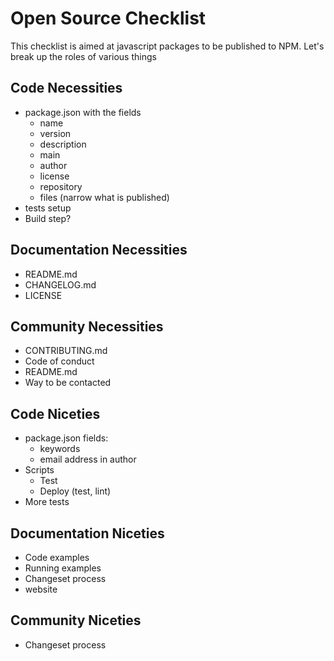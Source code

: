 # Open Source Checklist
This checklist is aimed at javascript packages to be published to NPM. Let's break up the roles of various things

## Code Necessities
* package.json with the fields
	* name
	* version
	* description
	* main
	* author
	* license
	* repository
	* files (narrow what is published)
* tests setup
* Build step?


## Documentation Necessities 
* README.md
* CHANGELOG.md
* LICENSE

## Community Necessities
* CONTRIBUTING.md
* Code of conduct
* README.md
* Way to be contacted

## Code Niceties
* package.json fields:
	* keywords
	* email address in author
* Scripts
	* Test
	* Deploy (test, lint)
* More tests
## Documentation Niceties
* Code examples
* Running examples
* Changeset process
* website

## Community Niceties
* Changeset process
